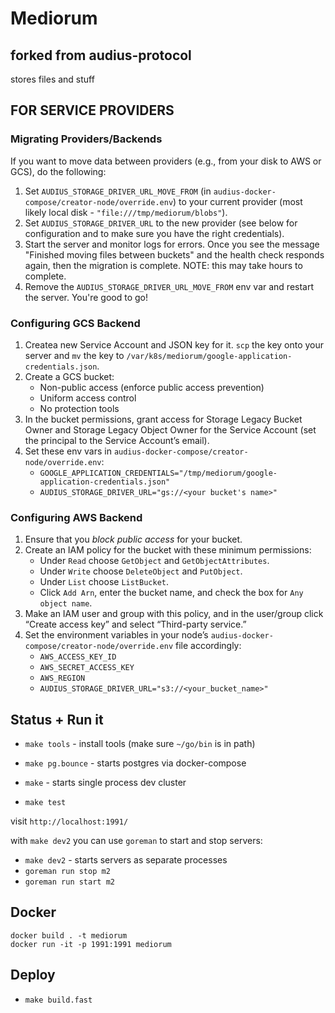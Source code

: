 # Mediorum

## forked from audius-protocol

stores files and stuff

## FOR SERVICE PROVIDERS

### Migrating Providers/Backends

If you want to move data between providers (e.g., from your disk to AWS or GCS), do the following:

1. Set `AUDIUS_STORAGE_DRIVER_URL_MOVE_FROM` (in `audius-docker-compose/creator-node/override.env`) to your current provider (most likely local disk - `"file:///tmp/mediorum/blobs"`).
2. Set `AUDIUS_STORAGE_DRIVER_URL` to the new provider (see below for configuration and to make sure you have the right credentials).
3. Start the server and monitor logs for errors. Once you see the message "Finished moving files between buckets" and the health check responds again, then the migration is complete. NOTE: this may take hours to complete.
4. Remove the `AUDIUS_STORAGE_DRIVER_URL_MOVE_FROM` env var and restart the server. You're good to go!

### Configuring GCS Backend

1. Createa new Service Account and JSON key for it. `scp` the key onto your server and `mv` the key to `/var/k8s/mediorum/google-application-credentials.json`.
2. Create a GCS bucket:
   - Non-public access (enforce public access prevention)
   - Uniform access control
   - No protection tools
3. In the bucket permissions, grant access for Storage Legacy Bucket Owner and Storage Legacy Object Owner for the Service Account (set the principal to the Service Account’s email).
4. Set these env vars in `audius-docker-compose/creator-node/override.env`:
   - `GOOGLE_APPLICATION_CREDENTIALS="/tmp/mediorum/google-application-credentials.json"`
   - `AUDIUS_STORAGE_DRIVER_URL="gs://<your bucket's name>"`

### Configuring AWS Backend

1. Ensure that you _block public access_ for your bucket.
2. Create an IAM policy for the bucket with these minimum permissions:
   - Under `Read` choose `GetObject` and `GetObjectAttributes`.
   - Under `Write` choose `DeleteObject` and `PutObject`.
   - Under `List` choose `ListBucket`.
   - Click `Add Arn`, enter the bucket name, and check the box for `Any object name`.
3. Make an IAM user and group with this policy, and in the user/group click “Create access key” and select “Third-party service.”
4. Set the environment variables in your node’s `audius-docker-compose/creator-node/override.env` file accordingly:
   - `AWS_ACCESS_KEY_ID`
   - `AWS_SECRET_ACCESS_KEY`
   - `AWS_REGION`
   - `AUDIUS_STORAGE_DRIVER_URL="s3://<your_bucket_name>"`

## Status + Run it

- `make tools` - install tools (make sure `~/go/bin` is in path)
- `make pg.bounce` - starts postgres via docker-compose
- `make` - starts single process dev cluster

- `make test`

visit `http://localhost:1991/`

with `make dev2` you can use `goreman` to start and stop servers:

- `make dev2` - starts servers as separate processes
- `goreman run stop m2`
- `goreman run start m2`

## Docker

```
docker build . -t mediorum
docker run -it -p 1991:1991 mediorum
```

## Deploy

- `make build.fast`

